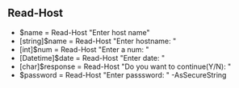 ## Read-Host
- $name = Read-Host "Enter host name"
- [string]$name = Read-Host "Enter hostname: "
- [int]$num = Read-Host "Enter a num: "
- [Datetime]$date = Read-Host "Enter date: "
- [char]$response = Read-Host "Do you want to continue(Y/N): "
- $password = Read-Host "Enter passsword: " -AsSecureString
